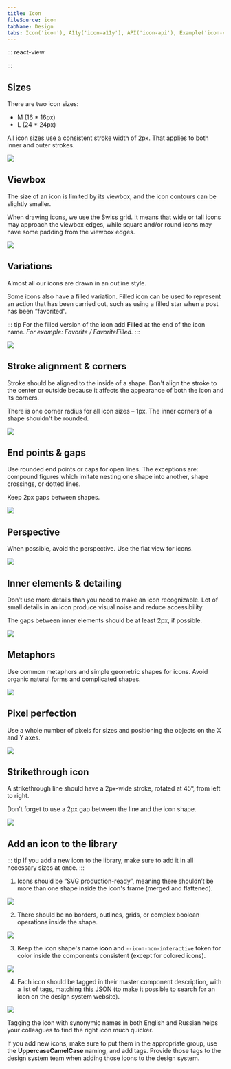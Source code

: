 ```yaml
---
title: Icon
fileSource: icon
tabName: Design
tabs: Icon('icon'), A11y('icon-a11y'), API('icon-api'), Example('icon-code'), Changelog('icon-changelog')
---
```


::: react-view

<script lang="tsx">
import React from 'react';
import Components from './index';
import dataIcons from './icons-list';

import icons from '@icons';
const App = () => <Components icons={icons} json={dataIcons} />;
</script>

:::

## Sizes

There are two icon sizes:

- M (16 * 16px)
- L (24 * 24px)

All icon sizes use a consistent stroke width of 2px. That applies to both inner and outer strokes.

![](static/sizing.png)

## Viewbox

The size of an icon is limited by its viewbox, and the icon contours can be slightly smaller.

When drawing icons, we use the Swiss grid. It means that wide or tall icons may approach the viewbox edges, while square and/or round icons may have some padding from the viewbox edges.

![](static/viewbox.png)

## Variations

Almost all our icons are drawn in an outline style.

Some icons also have a filled variation. Filled icon can be used to represent an action that has been carried out, such as using a filled star when a post has been “favorited“.

::: tip
For the filled version of the icon add **Filled** at the end of the icon name. _For example: Favorite / FavoriteFilled._
:::

![](static/variations.png)

## Stroke alignment & corners

Stroke should be aligned to the inside of a shape. Don't align the stroke to the center or outside because it affects the appearance of both the icon and its corners.

There is one corner radius for all icon sizes – 1px. The inner corners of a shape shouldn't be rounded.

![](static/stroke-alignment-corners.png)

## End points & gaps

Use rounded end points or caps for open lines. The exceptions are: compound figures which imitate nesting one shape into another, shape crossings, or dotted lines.

Keep 2px gaps between shapes.

![](static/end-points-gaps.png)

## Perspective

When possible, avoid the perspective. Use the flat view for icons.

![](static/perspective.png)

## Inner elements & detailing

Don’t use more details than you need to make an icon recognizable. Lot of small details in an icon produce visual noise and reduce accessibility.

The gaps between inner elements should be at least 2px, if possible.

![](static/inner-elements.png)

## Metaphors

Use common metaphors and simple geometric shapes for icons. Avoid organic natural forms and complicated shapes.

![](static/image.png)

## Pixel perfection

Use a whole number of pixels for sizes and positioning the objects on the X and Y axes.

![](static/pixel-perfection.png)

## Strikethrough icon

A strikethrough line should have a 2px-wide stroke, rotated at 45°, from left to right.

Don't forget to use a 2px gap between the line and the icon shape.

![](static/strikethrough.png)

## Add an icon to the library

::: tip
If you add a new icon to the library, make sure to add it in all necessary sizes at once.
:::

1. Icons should be “SVG production-ready”, meaning there shouldn’t be more than one shape inside the icon's frame (merged and flattened).

![](static/outline-flattern.png)

2. There should be no borders, outlines, grids, or complex boolean operations inside the shape.

![](static/shapes.png)

3. Keep the icon shape's name **icon** and `--icon-non-interactive` token for color inside the components consistent (except for colored icons).

![](static/name-color.png)

4. Each icon should be tagged in their master component description, with a list of tags, matching [this JSON](https://github.com/semrush/intergalactic/blob/master/website/docs/style/icon/components/icons-list.js) (to make it possible to search for an icon on the design system website).

![](static/icon-tags.png)

Tagging the icon with synonymic names in both English and Russian helps your colleagues to find the right icon much quicker.

If you add new icons, make sure to put them in the appropriate group, use the **UppercaseCamelCase** naming, and add tags. Provide those tags to the design system team when adding those icons to the design system.

